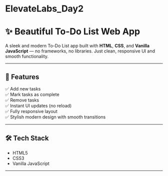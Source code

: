 # ElevateLabs_Day2

# ✨ Beautiful To-Do List Web App

A sleek and modern To-Do List app built with **HTML**, **CSS**, and **Vanilla JavaScript** — no frameworks, no libraries. Just clean, responsive UI and smooth functionality.

---

## 🚀 Features

✅ Add new tasks  
✅ Mark tasks as complete  
✅ Remove tasks  
✅ Instant UI updates (no reload)  
✅ Fully responsive layout  
✅ Stylish modern design with smooth transitions

---

## 🛠 Tech Stack

- HTML5
- CSS3
- Vanilla JavaScript

---

